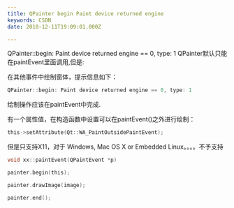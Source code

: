 ```yaml
---
title: QPainter begin Paint device returned engine
keywords: CSDN
date: 2010-12-11T19:09:01.000Z

---
```


QPainter::begin: Paint device returned engine == 0, type: 1
QPainter默认只能在paintEvent里面调用,但是:

在其他事件中绘制窗体，提示信息如下：
```c
QPainter::begin: Paint device returned engine == 0, type: 1
```
绘制操作应该在paintEvent中完成.

有一个属性值，在构造函数中设置可以在paintEvent()之外进行绘制：
```c
this->setAttribute(Qt::WA_PaintOutsidePaintEvent);
```
但是只支持X11，对于 Windows, Mac OS X or Embedded Linux。。。。不予支持
```c
void xx::paintEvent(QPaintEvent *p)

painter.begin(this);

painter.drawImage(image);

painter.end();
```
